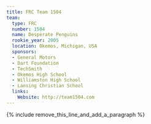 ```yaml
---
title: FRC Team 1504
team:
  type: FRC
  number: 1504
  name: Desperate Penguins
  rookie_year: 2005
  location: Okemos, Michigan, USA
  sponsors:
  - General Motors
  - Dart Foundation
  - TechSmith
  - Okemos High School
  - Williamston High School
  - Lansing Christian School
  links:
    Website: http://team1504.com
---
```


{% include remove_this_line_and_add_a_paragraph %}